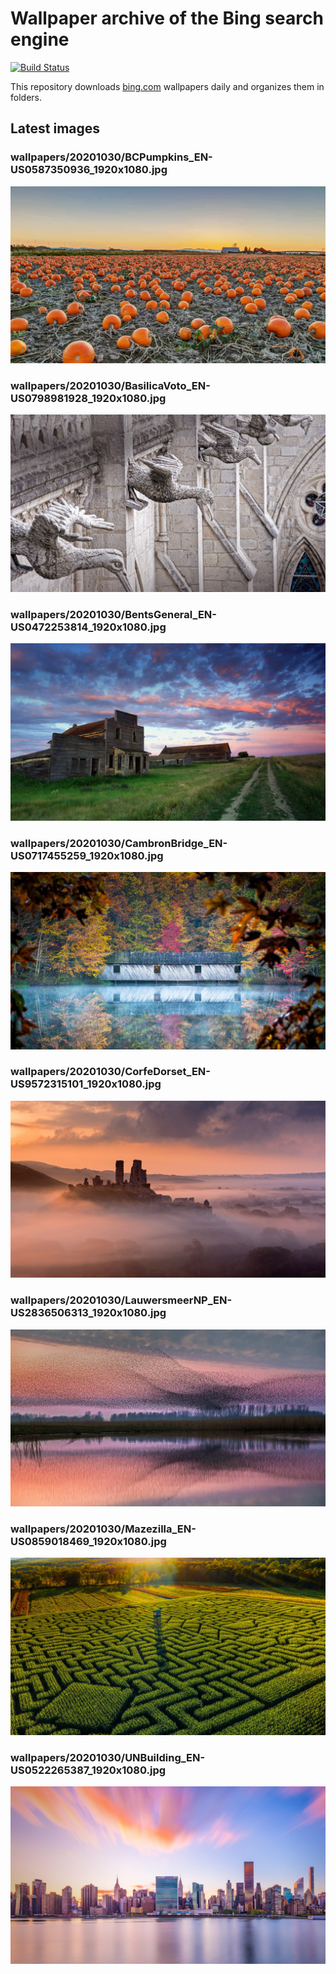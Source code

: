 # Wallpaper archive of the Bing search engine

[![Build Status](https://travis-ci.org/kijart/bing-daily-images-dl.svg?branch=wallpapers)](https://travis-ci.org/kijart/bing-daily-images-dl)

This repository downloads [bing.com](https://www.bing.com) wallpapers daily and organizes them in folders.

## Latest images

<!-- Wallpapers -->

### wallpapers/20201030/BCPumpkins_EN-US0587350936_1920x1080.jpg

![wallpapers/20201030/BCPumpkins_EN-US0587350936_1920x1080.jpg](wallpapers/20201030/BCPumpkins_EN-US0587350936_1920x1080.jpg)

### wallpapers/20201030/BasilicaVoto_EN-US0798981928_1920x1080.jpg

![wallpapers/20201030/BasilicaVoto_EN-US0798981928_1920x1080.jpg](wallpapers/20201030/BasilicaVoto_EN-US0798981928_1920x1080.jpg)

### wallpapers/20201030/BentsGeneral_EN-US0472253814_1920x1080.jpg

![wallpapers/20201030/BentsGeneral_EN-US0472253814_1920x1080.jpg](wallpapers/20201030/BentsGeneral_EN-US0472253814_1920x1080.jpg)

### wallpapers/20201030/CambronBridge_EN-US0717455259_1920x1080.jpg

![wallpapers/20201030/CambronBridge_EN-US0717455259_1920x1080.jpg](wallpapers/20201030/CambronBridge_EN-US0717455259_1920x1080.jpg)

### wallpapers/20201030/CorfeDorset_EN-US9572315101_1920x1080.jpg

![wallpapers/20201030/CorfeDorset_EN-US9572315101_1920x1080.jpg](wallpapers/20201030/CorfeDorset_EN-US9572315101_1920x1080.jpg)

### wallpapers/20201030/LauwersmeerNP_EN-US2836506313_1920x1080.jpg

![wallpapers/20201030/LauwersmeerNP_EN-US2836506313_1920x1080.jpg](wallpapers/20201030/LauwersmeerNP_EN-US2836506313_1920x1080.jpg)

### wallpapers/20201030/Mazezilla_EN-US0859018469_1920x1080.jpg

![wallpapers/20201030/Mazezilla_EN-US0859018469_1920x1080.jpg](wallpapers/20201030/Mazezilla_EN-US0859018469_1920x1080.jpg)

### wallpapers/20201030/UNBuilding_EN-US0522265387_1920x1080.jpg

![wallpapers/20201030/UNBuilding_EN-US0522265387_1920x1080.jpg](wallpapers/20201030/UNBuilding_EN-US0522265387_1920x1080.jpg)

